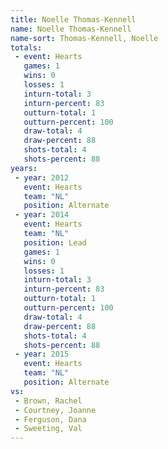 ```yaml
---
title: Noelle Thomas-Kennell
name: Noelle Thomas-Kennell
name-sort: Thomas-Kennell, Noelle
totals:
 - event: Hearts
   games: 1
   wins: 0
   losses: 1
   inturn-total: 3
   inturn-percent: 83
   outturn-total: 1
   outturn-percent: 100
   draw-total: 4
   draw-percent: 88
   shots-total: 4
   shots-percent: 88
years:
 - year: 2012
   event: Hearts
   team: "NL"
   position: Alternate
 - year: 2014
   event: Hearts
   team: "NL"
   position: Lead
   games: 1
   wins: 0
   losses: 1
   inturn-total: 3
   inturn-percent: 83
   outturn-total: 1
   outturn-percent: 100
   draw-total: 4
   draw-percent: 88
   shots-total: 4
   shots-percent: 88
 - year: 2015
   event: Hearts
   team: "NL"
   position: Alternate
vs:
 - Brown, Rachel
 - Courtney, Joanne
 - Ferguson, Dana
 - Sweeting, Val
---
```

